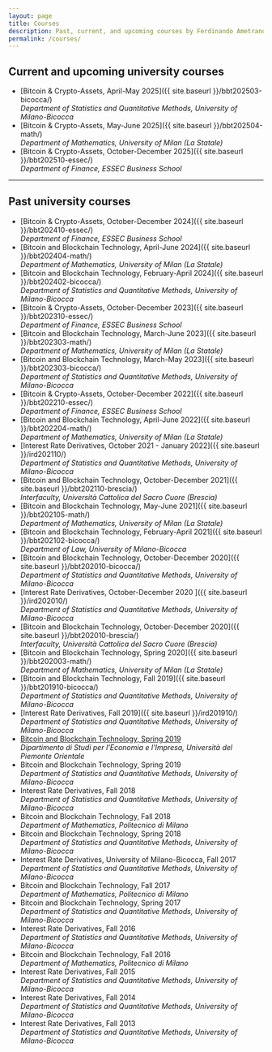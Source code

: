 ```yaml
---
layout: page
title: Courses
description: Past, current, and upcoming courses by Ferdinando Ametrano
permalink: /courses/
---
```


## Current and upcoming university courses

* [Bitcoin & Crypto-Assets, April-May 2025]({{ site.baseurl }}/bbt202503-bicocca/)  
  _Department of Statistics and Quantitative Methods, University of Milano-Bicocca_
* [Bitcoin & Crypto-Assets, May-June 2025]({{ site.baseurl }}/bbt202504-math/)  
  _Department of Mathematics, University of Milan (La Statale)_
* [Bitcoin & Crypto-Assets, October-December 2025]({{ site.baseurl }}/bbt202510-essec/)  
  _Department of Finance, ESSEC Business School_

---

## Past university courses

* [Bitcoin & Crypto-Assets, October-December 2024]({{ site.baseurl }}/bbt202410-essec/)  
  _Department of Finance, ESSEC Business School_
* [Bitcoin and Blockchain Technology, April-June 2024]({{ site.baseurl }}/bbt202404-math/)  
  _Department of Mathematics, University of Milan (La Statale)_
* [Bitcoin and Blockchain Technology, February-April 2024]({{ site.baseurl }}/bbt202402-bicocca/)  
  _Department of Statistics and Quantitative Methods, University of Milano-Bicocca_
* [Bitcoin & Crypto-Assets, October-December 2023]({{ site.baseurl }}/bbt202310-essec/)  
  _Department of Finance, ESSEC Business School_
* [Bitcoin and Blockchain Technology, March-June 2023]({{ site.baseurl }}/bbt202303-math/)  
  _Department of Mathematics, University of Milan (La Statale)_
* [Bitcoin and Blockchain Technology, March-May 2023]({{ site.baseurl }}/bbt202303-bicocca/)  
  _Department of Statistics and Quantitative Methods, University of Milano-Bicocca_
* [Bitcoin & Crypto-Assets, October-December 2022]({{ site.baseurl }}/bbt202210-essec/)  
  _Department of Finance, ESSEC Business School_
* [Bitcoin and Blockchain Technology, April-June 2022]({{ site.baseurl }}/bbt202204-math/)  
  _Department of Mathematics, University of Milan (La Statale)_
* [Interest Rate Derivatives, October 2021 - January 2022]({{ site.baseurl }}/ird202110/)  
  _Department of Statistics and Quantitative Methods, University of Milano-Bicocca_
* [Bitcoin and Blockchain Technology, October-December 2021]({{ site.baseurl }}/bbt202110-brescia/)  
  _Interfaculty, Università Cattolica del Sacro Cuore (Brescia)_
* [Bitcoin and Blockchain Technology, May-June 2021]({{ site.baseurl }}/bbt202105-math/)  
  _Department of Mathematics, University of Milan (La Statale)_
* [Bitcoin and Blockchain Technology, February-April 2021]({{ site.baseurl }}/bbt202102-bicocca/)  
  _Department of Law, University of Milano-Bicocca_
* [Bitcoin and Blockchain Technology, October-December 2020]({{ site.baseurl }}/bbt202010-bicocca/)  
  _Department of Statistics and Quantitative Methods, University of Milano-Bicocca_
* [Interest Rate Derivatives, October-December 2020 ]({{ site.baseurl }}/ird202010/)  
  _Department of Statistics and Quantitative Methods, University of Milano-Bicocca_
* [Bitcoin and Blockchain Technology, October-December 2020]({{ site.baseurl }}/bbt202010-brescia/)  
  _Interfaculty, Università Cattolica del Sacro Cuore (Brescia)_
* [Bitcoin and Blockchain Technology, Spring 2020]({{ site.baseurl }}/bbt202003-math/)  
  _Department of Mathematics, University of Milan (La Statale)_
* [Bitcoin and Blockchain Technology, Fall 2019]({{ site.baseurl }}/bbt201910-bicocca/)  
  _Department of Statistics and Quantitative Methods, University of Milano-Bicocca_
* [Interest Rate Derivatives, Fall 2019]({{ site.baseurl }}/ird201910/)  
  _Department of Statistics and Quantitative Methods, University of Milano-Bicocca_
* [Bitcoin and Blockchain Technology, Spring 2019](https://sites.google.com/uniupo.it/manfinelectives/electives-in-finanza/smart-contracts-bitcoin-block-chain)  
  _Dipartimento di Studi per l'Economia e l'Impresa, Università del Piemonte Orientale_
* Bitcoin and Blockchain Technology, Spring 2019  
  _Department of Statistics and Quantitative Methods, University of Milano-Bicocca_
* Interest Rate Derivatives, Fall 2018  
  _Department of Statistics and Quantitative Methods, University of Milano-Bicocca_
* Bitcoin and Blockchain Technology, Fall 2018  
  _Department of Mathematics, Politecnico di Milano_
* Bitcoin and Blockchain Technology, Spring 2018  
  _Department of Statistics and Quantitative Methods, University of Milano-Bicocca_
* Interest Rate Derivatives, University of Milano-Bicocca, Fall 2017  
  _Department of Statistics and Quantitative Methods, University of Milano-Bicocca_
* Bitcoin and Blockchain Technology, Fall 2017  
  _Department of Mathematics, Politecnico di Milano_
* Bitcoin and Blockchain Technology, Spring 2017  
  _Department of Statistics and Quantitative Methods, University of Milano-Bicocca_
* Interest Rate Derivatives, Fall 2016  
  _Department of Statistics and Quantitative Methods, University of Milano-Bicocca_
* Bitcoin and Blockchain Technology, Fall 2016  
  _Department of Mathematics, Politecnico di Milano_
* Interest Rate Derivatives, Fall 2015  
  _Department of Statistics and Quantitative Methods, University of Milano-Bicocca_
* Interest Rate Derivatives, Fall 2014  
  _Department of Statistics and Quantitative Methods, University of Milano-Bicocca_
* Interest Rate Derivatives, Fall 2013  
  _Department of Statistics and Quantitative Methods, University of Milano-Bicocca_
